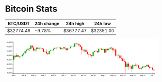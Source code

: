 # Bitcoin Stats

BTC/USDT|24h change|24h high|24h low|
|---|---|---|---|
|$32774.49|-9.78%|$36777.47|$32351.00|

<img src="./chart.svg">
